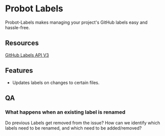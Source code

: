 # Probot Labels

Probot-Labels makes managing your project's GitHub labels easy and hassle-free.

## Resources

[GitHub Labels API V3](https://developer.github.com/v3/issues/labels/#update-a-label)

## Features

- Updates labels on changes to certain files.

## QA

### What happens when an existing label is renamed

Do previous Labels get removed from the issue? How can we identify which labels need to be renamed, and which need to be added/removed?
